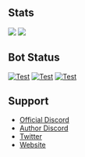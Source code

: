 ## Stats
<a herf="."><img align="up" src="https://github-readme-stats.vercel.app/api?username=akishoudayo&count_private=true&show_icons=true" /></a>
<a herf="."><img align="up" src="https://github-readme-stats.vercel.app/api/top-langs/?username=akishoudayo&count_private=true&show_icons=true" /></a>

## Bot Status
  [![Test](https://github.com/akishoudayo/python-bot/actions/workflows/test.yml/badge.svg)](https://github.com/akishoudayo/python-bot/actions/workflows/test.yml)
  [![Test](https://akishoudayo.herokuapp.com/versionsvg/)](https://github.com/akishoudayo/python-bot/releases/latest)
  [![Test](https://akishoudayo.herokuapp.com/releasesvg/akishoudayo/python-bot/)](https://akishoudayo.herokuapp.com/)

## Support 
  - [Official Discord](https://discord.gg/ewugvGV8YP)
  - [Author Discord](https://discordapp.com/users/749013126866927713)
  - [Twitter](https://twitter.com/akishou_dayo)
  - [Website](https://akishoudayo.herokuapp.com/home)
